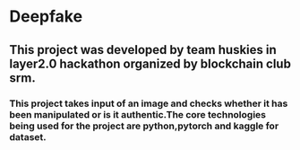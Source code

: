 # Deepfake
## This project was developed by team huskies in layer2.0 hackathon organized by blockchain club srm.
### This project takes input of an image and checks whether it has been manipulated or is it authentic.The core technologies being used for the project are python,pytorch and kaggle for dataset.
